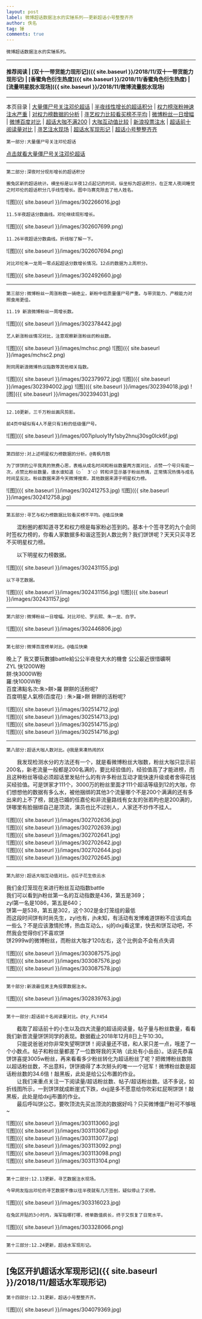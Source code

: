 ```yaml
---
layout: post
label: 微博超话数据注水的实锤系列——更新超话小号整整齐齐
author: 佚名
tag: 锤
comments: true
---
```


    微博超话数据注水的实锤系列。

---
#### 推荐阅读 | [双十一带货能力现形记]({{ site.baseurl }}/2018/11/双十一带货能力现形记) | [香蜜角色衍生热度]({{ site.baseurl }}/2018/11/香蜜角色衍生热度) | [流量明星脱水现场]({{ site.baseurl }}/2018/11/微博流量脱水现场) 
---
本页目录 \| [大量僵尸号关注邓伦超话](#dxjje) \| [半夜线性增长的超话积分](#dxjja) \| [权力榜涨粉神速注水严重](#dxjjb) \| [对权力榜数据的分析](#dxjjc) \| [寻艺权力比较看买榜不平均](#dxjjd)  \| [微博粉丝一日增幅](#dxjjf) \| [微博百度对比](#dxjjg) \| [超话大咖不满200](#dxjjh) \| [大咖互动值比较](#dxjjj) \| [新浪投票注水](#dxjji) \| [超话前十阅读量对比](#dxjjk) \| [寻艺注水现场](#dxjjl) \| [超话水军现形记](#dxjjm) \| [超话小号整整齐齐](#dxjjn) 


<a class="anchor" name="dxjje"></a>

    第一部分:大量僵尸号关注邓伦超话

[点击就看大量僵尸号关注邓伦超话](http://in.miaopai.com/media/-IxaFO73ie7tl7agUtNwmpkEJFmb467b.htm?from=1089093010&wm=3333_2001&weiboauthoruid=6671218902)

---

<a class="anchor" name="dxjja"></a>

    第二部分:深夜时分现形增长的超话积分

    搬兔区新的超话统计。横坐标是以半夜12点起记的时间，纵坐标为超话积分。在正常人夜间睡觉之时邓伦的超话积分几乎线性增长。图中马赛克除去了他人姓名。

![图]({{ site.baseurl }}/images/302266016.jpg)
    
    11.5半夜超话分数曲线。邓伦继续现形增长。

![图]({{ site.baseurl }}/images/302607699.png)

    11.26半夜超话分数曲线。折线咖了解一下。

![图]({{ site.baseurl }}/images/302607694.png)
    
    对比邓伦朱一龙周一零点起超话分数增长情况。12点的数据为上周积分。

![图]({{ site.baseurl }}/images/302492660.jpg)

---

<a class="anchor" name="dxjjb"></a>

    第三部分:微博粉丝一周涨粉数一骑绝尘，新粉中低质量僵尸号严重。与带货能力、产粮能力对照食用更佳。

    11.19 新浪微博粉丝一周增长数。

![图]({{ site.baseurl }}/images/302378442.jpg)

    艺人新涨粉丝情况对比，注意观察新涨粉丝的粉丝数。

![图]({{ site.baseurl }}/images/mchsc.png)
![图]({{ site.baseurl }}/images/mchsc2.png)

    附同周新浪微博热议指数等其他相关指数。

![图]({{ site.baseurl }}/images/302379972.jpg)
![图]({{ site.baseurl }}/images/302394002.jpg)
![图]({{ site.baseurl }}/images/302394018.jpg)
![图]({{ site.baseurl }}/images/302394031.jpg)

---

    12.10更新，三千万粉丝画风剪影。
    
    前4页中疑似有4人不是只有1粉的低级僵尸号。

![图]({{ site.baseurl }}/images/007ipIuoly1fy1sby2hnuj30sg0lck6f.jpg)


---

<a class="anchor" name="dxjjc"></a>

    第四部分:对上述明星权力榜数据的分析。@青枫月朗
    
    为了饼饼的公平我真的煞费心思，表格从成名时间和粉丝数量两方面对比，点赞一个号只有能一次，点赞比粉丝数量，谁水谁知道（○｀ 3′○）转和评显示基于粉丝热情，正常情况热情与成名时间呈反比。粉丝数据来源今天微博搜索，其他数据来源于明星权力榜。

![图]({{ site.baseurl }}/images/302412753.jpg)
![图]({{ site.baseurl }}/images/302412758.jpg)

---

<a class="anchor" name="dxjjd"></a>

    第五部分:寻艺与权力榜数据比较看买榜不平均。@嗑瓜快樂
    
　　混粉圈的都知道寻艺和权力榜是每家粉必签到的。基本十个签寻艺的九个会同时签权力榜的，你看人家数据多和谐这签到人数比例？我们饼饼呢？天天只买寻艺不买明星权力榜。
    
　　以下明星权力榜数据。
    
![图]({{ site.baseurl }}/images/302431155.jpg)

    以下寻艺数据。
    
![图]({{ site.baseurl }}/images/302431156.jpg)
![图]({{ site.baseurl }}/images/302431157.jpg)
    
---

<a class="anchor" name="dxjjf"></a>

    第六部分:微博粉丝一日增幅。对比邓伦、罗云熙、朱一龙、白宇。

![图]({{ site.baseurl }}/images/302446806.jpg)    

---

<a class="anchor" name="dxjjg"></a>

    第七部分:微博百度榜单对比。@嗑瓜快樂
    
晚上了 我又要玩數據battle給公公半夜發大水的機會 公公最近很惜礦啊<br>
    ZYL 快1200W粉<br>
    餅:快3000W粉<br>
    羅:快1000W粉<br>
    百度沸點名次:朱>餅>羅 餅餅的活粉呢?<br>
    百度明星人氣榜(百度花) : 朱>羅>餅 餅餅的活粉呢?

![图]({{ site.baseurl }}/images/302514712.jpg)    
![图]({{ site.baseurl }}/images/302514713.jpg)    
![图]({{ site.baseurl }}/images/302514715.jpg)    
![图]({{ site.baseurl }}/images/302514716.jpg)    

---

<a class="anchor" name="dxjjh"></a>

    第八部分:超话大咖人数对比。@我是来凑热闹的X
    
　　我发现检测水分的方法还有一个，就是看微博粉丝大咖数，粉丝大咖只显示前200名，新老流量一般都是200名满的，要比经验值的，经验值高了才能进榜，而且这种粉丝等级必须超话里发帖什么的有许多粉丝互动才能快速升级或者舍得花钱买经验值。可是饼家才111个，3000万的粉丝里面才111个超话等级到12的大咖，你们想想他的数据有多么水，被他捆绑的其他3个流量哪个不是200个满满的还有多出来的上不了榜，就连已婚的任嘉伦和非流量路线有女友的张若昀也是200满的，饼哪里有脸捆绑自己是顶流，演员也比不过别人，人家还不炒作不挂人。

![图]({{ site.baseurl }}/images/302702636.jpg)    
![图]({{ site.baseurl }}/images/302702639.jpg)    
![图]({{ site.baseurl }}/images/302702641.jpg)    
![图]({{ site.baseurl }}/images/302702642.jpg)    
![图]({{ site.baseurl }}/images/302702644.jpg)    
![图]({{ site.baseurl }}/images/302702645.jpg)    

---

<a class="anchor" name="dxjjj"></a>

    第九部分:超话大咖互动值对比。@瓜子花生依云水
    
我们金灯笼现在来进行粉丝互动指数battle<br>
我们可以看到jh粉丝第一名的互动指数是436，第五是369；<br>
zyl第一名是1086，第五是640；<br>
饼第一是538，第五是302，这个302是金灯笼组的最低<br>
而这段时间饼有时尚先生，zyl也有，jh未知，有活动有发博难道饼粉不应该鸡血一些么？不是应该激情抡博，热血互动么，sj的dxjj看这里，快去和饼互动吧，不然我会觉得你们不喜欢饼<br>
饼2999w的微博粉丝，而粉丝大咖才120左右，这个比例会不会有点失调

![图]({{ site.baseurl }}/images/303087575.jpg)    
![图]({{ site.baseurl }}/images/303087576.jpg)    
![图]({{ site.baseurl }}/images/303087578.jpg)    

---

<a class="anchor" name="dxjji"></a>

    第十部分:新浪最佳男主角投票数据注水。

![图]({{ site.baseurl }}/images/302839763.jpg)    

---

<a class="anchor" name="dxjjk"></a>

    第十一部分:超话前十名阅读量对比。@ty_FLY454

　　截取了超话前十的小生以及四大流量的超话阅读量，帖子量与粉丝数量，看看我们新晋流量饼饼同学的表现。数据截止2018年12月8日上午10:30。<br>
　　只能说爸爸对你非常失望啊饼饼！阅读量还不错，和人家只差一点，哦差了一个小数点。帖子和粉丝量都差了一位数呀我的天呐（此处有小岳岳）。话说先恭喜饼饼喜提3005w粉丝，再来看看多少粉丝转化为超话粉丝了呢？把微博粉丝数除以超话粉丝数，不出意料，饼饼摘得了本次掰头的唯一一个冠军！微博粉丝数是超话粉丝数的34.6倍！敲黑板，此处是给公公布置的作业。<br>
　　让我们来重点关注一下阅读量/超话粉丝数、帖子/超话粉丝数。话不多说，如折线图所示，一到饼饼就成断崖式下跌，dxjj是多不愿意给你吹彩虹屁啊饼饼！敲黑板，此处是给dxjj布置的作业。<br>
　　最后呼叫饼公芯，要吹顶流先买出顶流的数据好吗？只买微博僵尸粉可不够哦~

![图]({{ site.baseurl }}/images/303113060.jpg)    
![图]({{ site.baseurl }}/images/303113067.jpg)    
![图]({{ site.baseurl }}/images/303113077.jpg)    
![图]({{ site.baseurl }}/images/303113092.png)    
![图]({{ site.baseurl }}/images/303113098.png)    
![图]({{ site.baseurl }}/images/303113104.png)    
 
 
---

<a class="anchor" name="dxjjl"></a>

    第十二部分:12.13更新，寻艺数据注水现场。
    
    今早网友指出邓伦的寻艺数据不像以往半夜就有几万签到，疑似停止了买榜。
    
![图]({{ site.baseurl }}/images/303316023.jpg)    

    在兔区开贴的3小时内，海军指哪打哪，榜单数值疯长，终于又恢复了日常水平。

![图]({{ site.baseurl }}/images/303328066.png)    

 
---

<a class="anchor" name="dxjjm"></a>

    第十三部分:12.24更新，超话水军现形记。
    
---
[兔区开扒超话水军现形记]({{ site.baseurl }}/2018/11/超话水军现形记)
---
    


<a class="anchor" name="dxjjn"></a>

    第十四部分:12.31更新，超话小号整整齐齐。
    
![图]({{ site.baseurl }}/images/304079369.jpg)    

